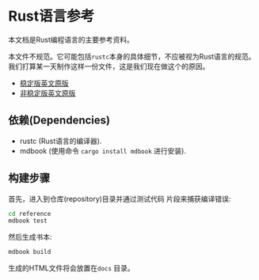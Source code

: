 # Rust语言参考

本文档是Rust编程语言的主要参考资料。

本文件不规范。它可能包括`rustc`本身的具体细节，不应被视为Rust语言的规范。我们打算某一天制作这样一份文件，这是我们现在做这个的原因。

- [稳定版英文原版](https://doc.rust-lang.org/stable/reference/)
- [非稳定版英文原版](https://doc.rust-lang.org/nightly/reference/)

## 依赖(Dependencies)

- rustc (Rust语言的编译器).
- mdbook (使用命令 `cargo install mdbook` 进行安装).

## 构建步骤

首先，进入到仓库(repository)目录并通过测试代码 片段来捕获编译错误:

```bash
cd reference
mdbook test
```

然后生成书本:

```bash
mdbook build
```

生成的HTML文件将会放置在`docs` 目录。
